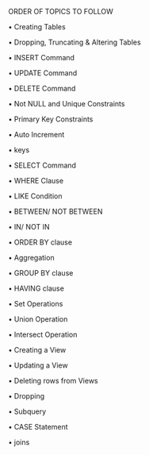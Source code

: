 ORDER OF TOPICS TO FOLLOW

•	Creating Tables

•	Dropping, Truncating & Altering Tables

•	INSERT Command

•	UPDATE Command

•	DELETE Command

•	Not NULL and Unique Constraints

•	Primary Key Constraints

•	Auto Increment

•	keys

•	SELECT Command

•	WHERE Clause

•	LIKE Condition

•	BETWEEN/ NOT BETWEEN

•	IN/ NOT IN

•	ORDER BY clause

•	Aggregation

•	GROUP BY clause

•	HAVING clause

•	Set Operations 

•	Union Operation

•	Intersect Operation

•	Creating a View

•	Updating a View

•	Deleting rows from Views

•	Dropping 

•	Subquery

•	CASE Statement

•	joins

